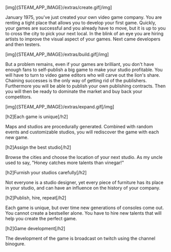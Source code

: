 [img]{STEAM_APP_IMAGE}/extras/create.gif[/img]

January 1975, you've just created your own video game company. You are renting a tight place that allows you to develop your first game. Quickly, your games are successful and you already have to move, but it is up to you to cross the city to pick your next local. In the blink of an eye you are hiring artists to improve the visual aspect of your games. Next came developers and then testers.

[img]{STEAM_APP_IMAGE}/extras/build.gif[/img]

But a problem remains, even if your games are brilliant, you don't have enough fans to self-publish a big game to make your studio profitable. You will have to turn to video game editors who will carve out the lion's share. Chaining successes is the only way of getting rid of the publishers. Furthermore you will be able to publish your own publishing contracts. Then you will then be ready to dominate the market and buy back your competitors.

[img]{STEAM_APP_IMAGE}/extras/expand.gif[/img]

[h2]Each game is unique[/h2]

Maps and studios are procedurally generated. Combined with random events and customizable studios, you will rediscover the game with each new game.

[h2]Assign the best studio[/h2]

Browse the cities and choose the location of your next studio. As my uncle used to say, "Honey catches more talents than vinegar!"

[h2]Furnish your studios carefully[/h2]

Not everyone is a studio designer, yet every piece of furniture has its place in your studio, and can have an influence on the history of your company.

[h2]Publish, hire, repeat[/h2]

Each game is unique, but over time new generations of consoles come out. You cannot create a bestseller alone. You have to hire new talents that will help you create the perfect game.

[h2]Game development[/h2]

The development of the game is broadcast on twitch using the channel binogure.

